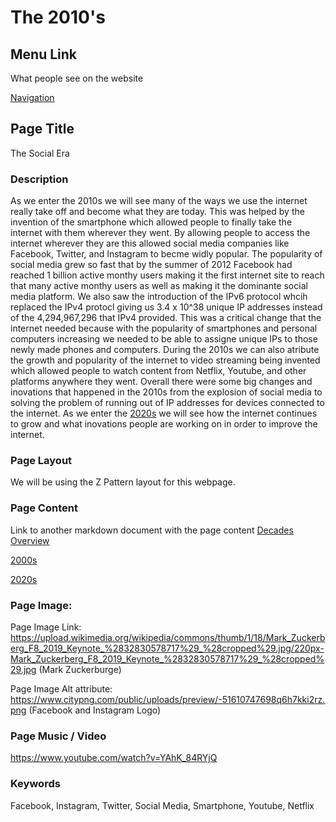 # The 2010's

## Menu Link
What people see on the website

[Navigation](/content/sections/navbar.md)


## Page Title
The Social Era


### Description

As we enter the 2010s we will see many of the ways we use the internet really take off and become what they are today.
This was helped by the invention of the smartphone which allowed people to finally take the internet with them
wherever they went. By allowing people to access the internet wherever they are this
allowed social media companies like Facebook, Twitter, and Instagram to becme widly popular. The popularity of social media
grew so fast that by the summer of 2012 Facebook had reached 1 billion active monthy users making it the first internet site
to reach that many active monthy users as well as making it the dominante social media platform. We also saw the introduction of
the IPv6 protocol whcih replaced the IPv4 protocl giving us  3.4 x 10^38 unique IP addresses instead of the 4,294,967,296 that IPv4
provided. This was a critical change that the internet needed because with the popularity of smartphones and personal computers
increasing we needed to be able to assigne unique IPs to those newly made phones and computers. During the 2010s we can also atribute
the growth and popularity of the internet to video streaming being invented which allowed people to watch content from Netflix, Youtube,
and other platforms anywhere they went. Overall there were some big changes and inovations that happened in the 2010s from the explosion
of social media to solving the problem of running out of IP addresses for devices connected to the internet. As we enter the [2020s](/content/decades/2020s.md)
we will see how the internet continues to grow and what inovations people are working on in order to improve the internet.


### Page Layout
We will be using the Z Pattern layout for this webpage.

### Page Content
Link to another markdown document with the page content
[Decades Overview](/content/decades)

[2000s](/content/decades/2000s.md)

[2020s](/content/decades/2020s.md)



### Page Image:

Page Image Link:
https://upload.wikimedia.org/wikipedia/commons/thumb/1/18/Mark_Zuckerberg_F8_2019_Keynote_%2832830578717%29_%28cropped%29.jpg/220px-Mark_Zuckerberg_F8_2019_Keynote_%2832830578717%29_%28cropped%29.jpg (Mark Zuckerburge)


Page Image Alt attribute:
https://www.citypng.com/public/uploads/preview/-51610747698q6h7kki2rz.png (Facebook and Instagram Logo)


### Page Music / Video
https://www.youtube.com/watch?v=YAhK_84RYjQ

### Keywords
Facebook, Instagram, Twitter, Social Media, Smartphone, Youtube, Netflix

